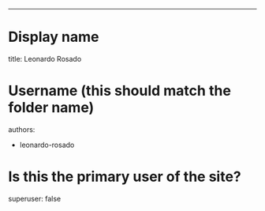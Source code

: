 ---
# Display name
title: Leonardo Rosado

# Username (this should match the folder name)
authors:
- leonardo-rosado

# Is this the primary user of the site?
superuser: false

